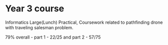 # Year 3 course

Informatics Large(Lunch) Practical, Coursework related to pathfinding drone with traveling salesman problem. 

79% overall - part 1 - 22/25 and part 2 - 57/75
